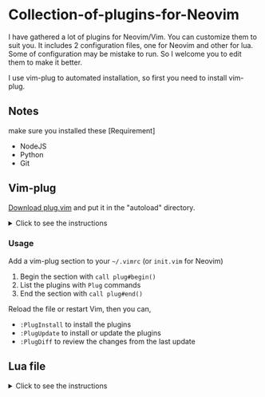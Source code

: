 # Collection-of-plugins-for-Neovim

I have gathered a lot of plugins for Neovim/Vim. You can customize them to suit you. It includes 2 configuration files, one for Neovim and other for lua. Some of configuration may be mistake to run. So I welcome you to edit them to make it better.

I use vim-plug to automated installation, so first you need to install vim-plug.

## Notes

make sure you installed these [Requirement]
- NodeJS
- Python
- Git


## Vim-plug

[Download plug.vim](https://raw.githubusercontent.com/junegunn/vim-plug/master/plug.vim)
and put it in the "autoload" directory.

<details>
<summary>Click to see the instructions</summary>

### Vim

#### Unix

```sh
curl -fLo ~/.vim/autoload/plug.vim --create-dirs \
    https://raw.githubusercontent.com/junegunn/vim-plug/master/plug.vim
```

You can automate the process by putting the command in your Vim configuration
file as suggested [here][auto].

[auto]: https://github.com/junegunn/vim-plug/wiki/tips#automatic-installation


#### Windows (PowerShell)

```powershell
iwr -useb https://raw.githubusercontent.com/junegunn/vim-plug/master/plug.vim |`
    ni $HOME/vimfiles/autoload/plug.vim -Force
```

### Neovim

#### Unix, Linux

```sh
sh -c 'curl -fLo "${XDG_DATA_HOME:-$HOME/.local/share}"/nvim/site/autoload/plug.vim --create-dirs \
       https://raw.githubusercontent.com/junegunn/vim-plug/master/plug.vim'
```

#### Linux (Flatpak)

```sh
curl -fLo ~/.var/app/io.neovim.nvim/data/nvim/site/autoload/plug.vim --create-dirs \
    https://raw.githubusercontent.com/junegunn/vim-plug/master/plug.vim
```

#### Windows (PowerShell)

```powershell
iwr -useb https://raw.githubusercontent.com/junegunn/vim-plug/master/plug.vim |`
    ni "$(@($env:XDG_DATA_HOME, $env:LOCALAPPDATA)[$null -eq $env:XDG_DATA_HOME])/nvim-data/site/autoload/plug.vim" -Force
```

it looks like this:
```
~/AppData/Local/nvim-data
│
├── site
│   │
│   ├── autoload
│   │   │
│   │   └── plug.vim   
│   │
│   └── ...
│            
└── ...

```
</details>

### Usage

Add a vim-plug section to your `~/.vimrc` (or `init.vim` for Neovim)

1. Begin the section with `call plug#begin()`
1. List the plugins with `Plug` commands
1. End the section with `call plug#end()`



Reload the file or restart Vim, then you can,

* `:PlugInstall` to install the plugins
* `:PlugUpdate` to install or update the plugins
* `:PlugDiff` to review the changes from the last update


## Lua file

<details>
<summary>Click to see the instructions</summary>

### Neovim

#### Unix, Linux

```sh
sh -c 'curl -fLo "${XDG_DATA_HOME:-$HOME/.config}"/nvim \
       https://github.com/congnghe88/Collection-of-plugins-for-Neovim/tree/main/init.lua'
```

#### Linux (Flatpak)

```sh
curl -fLo ~/.var/app/io.neovim.nvim/data/nvim \
    https://github.com/congnghe88/Collection-of-plugins-for-Neovim/tree/main/init.lua'
```

#### Windows (PowerShell)

```powershell
iwr -useb https://github.com/congnghe88/Collection-of-plugins-for-Neovim/tree/main/init.lua |`
    ni "$(@($env:XDG_DATA_HOME, $env:.config)[$null -eq $env:XDG_DATA_HOME])/nvim/init.lua" -Force
```

it looks like this:
```
~/.config/nvim
|
├── lua
|   |
│   ├── config
|   |   |
│   │   ├── autocmds.lua
│   │   ├── keymaps.lua
│   │   ├── lazy.lua
│   │   └── options.lua
|   |
│   └── plugins
|       |
│       ├── spec1.lua
│       ├── **
│       └── spec2.lua
|
└── init.lua

```

</details>

